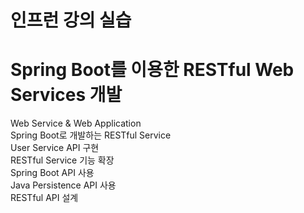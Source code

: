 # 인프런 강의 실습
# Spring Boot를 이용한 RESTful Web Services 개발
Web Service & Web Application<br/>
Spring Boot로 개발하는 RESTful Service<br/>
User Service API 구현<br/>
RESTful Service 기능 확장<br/>
Spring Boot API 사용<br/>
Java Persistence API 사용<br/>
RESTful API 설계 <br/>
